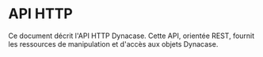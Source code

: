 # API HTTP

Ce document décrit l'API HTTP Dynacase.
Cette API, orientée REST, fournit les ressources de manipulation et d'accès aux objets Dynacase.